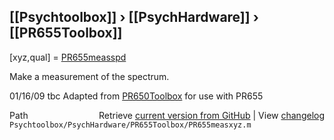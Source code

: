 ## [[Psychtoolbox]] &#8250; [[PsychHardware]] &#8250; [[PR655Toolbox]]

[xyz,qual] = [PR655measspd](PR655measspd)  
  
Make a measurement of the spectrum.  
  
01/16/09    tbc   Adapted from [PR650Toolbox](PR650Toolbox) for use with PR655  
  




<div class="code_header" style="text-align:right;">
  <span style="float:left;">Path&nbsp;&nbsp;</span> <span class="counter">Retrieve <a href=
  "https://raw.github.com/Psychtoolbox-3/Psychtoolbox-3/beta/Psychtoolbox/PsychHardware/PR655Toolbox/PR655measxyz.m">current version from GitHub</a> | View <a href=
  "https://github.com/Psychtoolbox-3/Psychtoolbox-3/commits/beta/Psychtoolbox/PsychHardware/PR655Toolbox/PR655measxyz.m">changelog</a></span>
</div>
<div class="code">
  <code>Psychtoolbox/PsychHardware/PR655Toolbox/PR655measxyz.m</code>
</div>

